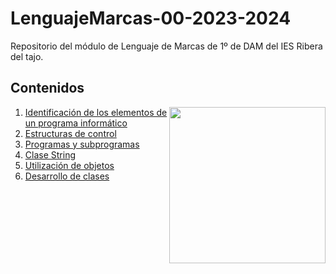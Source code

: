 # LenguajeMarcas-00-2023-2024
Repositorio del módulo de Lenguaje de Marcas de 1º de DAM del IES Ribera del tajo.
<h2>Contenidos</h2>
<picture> <img align="right" src="https://github.com/7oSkaaa/7oSkaaa/blob/main/Images/Right_Side.gif?raw=true" width = 250px></picture>
<ol>
  <li>
    <a href="">Identificación de los elementos de un programa informático</a>
  </li>
  <li>
    <a href="">Estructuras de control</a>
  </li>
  <li>
    <a href="">Programas y subprogramas</a>
  </li>
  <li>
    <a href="">Clase String</a>
  </li>
  <li>
    <a href="">Utilización de objetos</a>
  </li>
  <li>
    <a href="">Desarrollo de clases</a>
  </li>
</ol>

